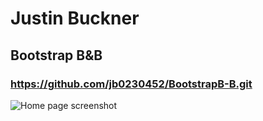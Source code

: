 # Justin Buckner
## Bootstrap B&B
### https://github.com/jb0230452/BootstrapB-B.git
![Home page screenshot](homehot.png)
